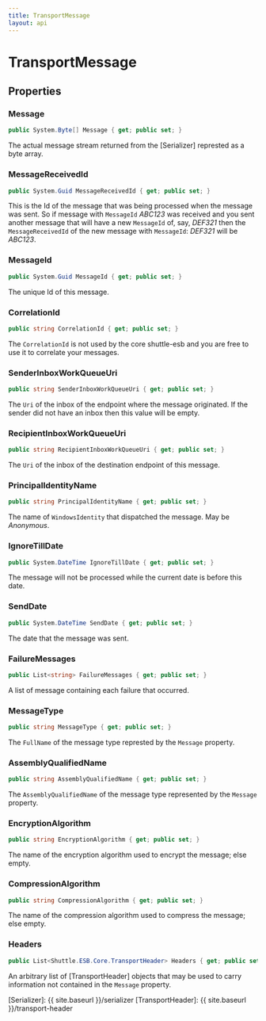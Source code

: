 ```yaml
---
title: TransportMessage
layout: api
---
```

# TransportMessage

## Properties

### Message

``` c#
public System.Byte[] Message { get; public set; }
```

The actual message stream returned from the [Serializer] represted as a byte array.

### MessageReceivedId

``` c#
public System.Guid MessageReceivedId { get; public set; }
```

This is the Id of the message that was being processed when the message was sent.  So if message with `MessageId` *ABC123* was received and you sent another message that will have a new `MessageId` of, say, *DEF321* then the `MessageReceivedId` of the new message with `MessageId`: *DEF321* will be *ABC123*.

### MessageId

``` c#
public System.Guid MessageId { get; public set; }
```

The unique Id of this message.

### CorrelationId

``` c#
public string CorrelationId { get; public set; }
```

The `CorrelationId` is not used by the core shuttle-esb and you are free to use it to correlate your messages.

### SenderInboxWorkQueueUri

``` c#
public string SenderInboxWorkQueueUri { get; public set; }
```

The `Uri` of the inbox of the endpoint where the message originated.  If the sender did not have an inbox then this value will be empty.

### RecipientInboxWorkQueueUri

``` c#
public string RecipientInboxWorkQueueUri { get; public set; }
```

The `Uri` of the inbox of the destination endpoint of this message.

### PrincipalIdentityName

``` c#
public string PrincipalIdentityName { get; public set; }
```

The name of `WindowsIdentity` that dispatched the message.  May be *Anonymous*.

### IgnoreTillDate

``` c#
public System.DateTime IgnoreTillDate { get; public set; }
```

The message will not be processed while the current date is before this date.

### SendDate

``` c#
public System.DateTime SendDate { get; public set; }
```

The date that the message was sent.

### FailureMessages

``` c#
public List<string> FailureMessages { get; public set; }
```

A list of message containing each failure that occurred.

### MessageType

``` c#
public string MessageType { get; public set; }
```

The `FullName` of the message type represted by the `Message` property.

### AssemblyQualifiedName

``` c#
public string AssemblyQualifiedName { get; public set; }
```

The `AssemblyQualifiedName` of the message type represented by the `Message` property.

### EncryptionAlgorithm

``` c#
public string EncryptionAlgorithm { get; public set; }
```

The name of the encryption algorithm used to encrypt the message; else empty.

### CompressionAlgorithm 

``` c#
public string CompressionAlgorithm { get; public set; }
```

The name of the compression algorithm used to compress the message; else empty.

### Headers

``` c#
public List<Shuttle.ESB.Core.TransportHeader> Headers { get; public set; }
```

An arbitrary list of [TransportHeader] objects that may be used to carry information not contained in the `Message` property.

[Serializer]: {{ site.baseurl }}/serializer
[TransportHeader]: {{ site.baseurl }}/transport-header
